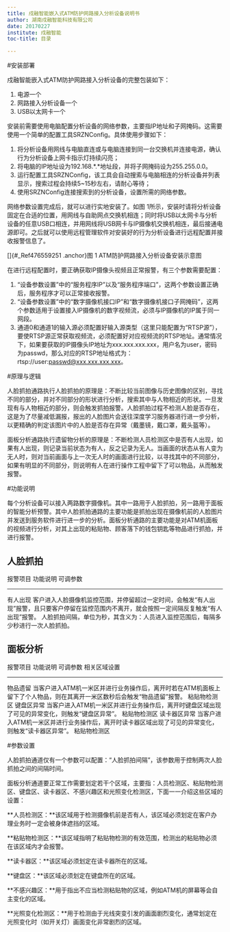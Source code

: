```yaml
---
title: 戍融智能嵌入式ATM防护网路接入分析设备说明书
author: 湖南戍融智能科技有限公司
date: 20170227
institute: 戍融智能 
toc-title: 目录

---
```



#安装部署

戍融智能嵌入式ATM防护网路接入分析设备的完整包装如下：

1. 电源一个
2. 网路接入分析设备一个
3. USB以太网卡一个

安装前需要使用电脑配置分析设备的网络参数，主要指IP地址和子网掩码。这需要使用一个简单的配置工具SRZNConfig。具体使用步骤如下：

1. 将分析设备用网线与电脑直连或与电脑连接到同一台交换机并连接电源，确认行为分析设备上网卡指示灯持续闪亮；
2. 将电脑的IP地址设为192.168.\*.\*地址段，并将子网掩码设为255.255.0.0。
3. 运行配置工具SRZNConfig，该工具会自动搜索与电脑相连的分析设备并列表显示，搜索过程会持续5\~15秒左右，请耐心等待；
4. 使用SRZNConfig连接搜索到的分析设备，设置所需的网络参数。

网络参数设置完成后，就可以进行实地安装了。如图
1所示，安装时请将分析设备固定在合适的位置，用网线与自助网点交换机相连；同时将USB以太网卡与分析设备的任意USB口相连，并用网线将USB网卡与IP摄像机交换机相连，最后接通电源即可。之后就可以使用远程管理软件对安装好的行为分析设备进行远程配置并接收报警信息了。

[]{#_Ref476559251 .anchor}图 1 ATM防护网路接入分析设备安装示意图

在进行远程配置时，要正确获取IP摄像头视频且正常报警，有三个参数需要配置：

1. “设备参数设置”中的“服务程序IP”以及“服务程序端口”，这两个参数设置正确后，服务程序才可以正常接收报警。
2. “设备参数设置”中的“数字摄像机接口IP”和“数字摄像机接口子网掩码”，这两个参数适用于设置接入IP摄像机的数字视频流，必须与IP摄像机的IP属于同一网段。
3. 通道0和通道1的输入源必须配置好输入源类型（这里只能配置为“RTSP源”），要使RTSP源正常获取视频流，必须配置好对应视频流的RTSP地址。通常情况下，如果要获取的IP摄像头IP地址为xxx.xxx.xxx.xxx，用户名为user，密码为passwd，那么对应的RTSP地址格式为：rtsp://user:passwd@xxx.xxx.xxx.xxx。

#原理与逻辑

人脸抓拍通路执行人脸抓拍的原理是：不断比较当前图像与历史图像的区别，寻找不同的部分，并对不同部分的形状进行分析，搜索其中与人物相近的形状。一旦发现有与人物相近的部分，则会触发抓拍报警。人脸抓拍过程不检测人脸是否存在，这是为了尽量减低漏报，报出的人脸图片会送往深度学习服务器进行进一步分析，以更精确的判定该图片中的人脸是否存在异常（戴墨镜，戴口罩，戴头盔等）。

面板分析通路执行遗留物分析的原理是：不断检测人员检测区中是否有人出现，如果有人出现，则记录当前状态为有人，反之记录为无人。当画面的状态从有人变为无人时，则对当前画面与上一次无人时的画面进行比较，以寻找其中的不同部分，如果有明显的不同部分，则说明有人在进行操作工程中留下了可以物品，从而触发报警。

#功能说明

每个分析设备可以接入两路数字摄像机。其中一路用于人脸抓拍，另一路用于面板的智能分析预警。其中人脸抓拍通路的主要功能是抓拍出现在摄像机前的人脸图片并发送到服务软件进行进一步的分析。面板分析通路的主要功能是对ATM机面板的视频进行分析，对其上出现的粘贴物、顾客落下的钱包钥匙等物品进行抓拍，并进行报警。

人脸抓拍
--------

  报警项目   功能说明                                                                                                                                           可调参数
  ---------- -------------------------------------------------------------------------------------------------------------------------------------------------- ------------------------------------------------------------------------------------
  有人出现   客户进入人脸摄像机监控范围，并停留超过一定时间，会触发“有人出现”报警，且只要客户停留在监控范围内不离开，就会按照一定间隔反复触发“有人出现”报警。   人脸抓拍间隔，单位为秒，其含义为：人员进入监控范围后，每隔多少秒进行一次人脸抓拍。

面板分析
--------

  报警项目       功能说明                                                                                                                   可调参数   相关区域设置
  -------------- -------------------------------------------------------------------------------------------------------------------------- ---------- --------------
  物品遗留       当客户进入ATM机一米区并进行业务操作后，离开时若在ATM机面板上留下了个人物品，则在其离开一米区数秒后会触发“物品遗留”报警。              粘贴物检测区
  键盘区异常     当客户进入ATM机一米区并进行业务操作后，离开时键盘区域出现了可见的异常变化，则触发“键盘区异常”。                                       粘贴物检测区
  读卡器区异常   当客户进入ATM机一米区并进行业务操作后，离开时读卡器区域出现了可见的异常变化，则触发“读卡器区异常”。                                   粘贴物检测区

#参数设置

人脸抓拍通道仅有一个参数可以配置：“人脸抓拍间隔”，该参数用于控制两次人脸抓拍之间的间隔时间。

面板分析通道要正常工作需要划定若干个区域，主要指：人员检测区、粘贴物检测区、键盘区、读卡器区、不感兴趣区和光照变化检测区，下面一一介绍这些区域的设置：

**人员检测区：**该区域用于检测摄像机前是否有人，该区域必须划定在客户办理业务时一定会被身体遮挡的区域。

**粘贴物检测区：**该区域指明了粘贴物检测的有效范围，检测出的粘贴物必须在该区域内才会报警。

**读卡器区：**该区域必须划定在读卡器所在的区域。

**键盘区：**该区域必须划定在键盘所在的区域。

**不感兴趣区：**用于指出不应当检测粘贴物的区域，例如ATM机的屏幕等会自主变化的区域。

**光照变化检测区：**用于检测由于光线突变引发的画面剧烈变化，通常划定在光照变化时（如开关灯）画面变化非常剧烈的区域。
